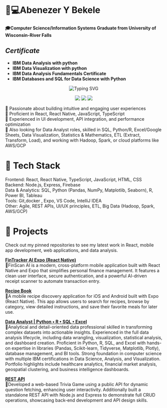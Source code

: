 

# 👋💻Abenezer Y Bekele 
#### 🎓**Computer Science/Information Systems Graduate from University of Wisconsin-River Falls** <br /> 
## ***Certificate***<br /> 
*    **IBM Data Analysis with python**
*   **IBM Data Visualization with python**
*   **IBM Data Analysis Fundamentals Certificate**
*   **IBM Databases and SQL for Data Science with Python**
  
<div align="center">
   <img src="https://readme-typing-svg.herokuapp.com?font=Fira+Code&pause=1000&color=2E9EF7&center=true&vCenter=true&width=700&lines=Full+Stack+Software+Engineer;Data+Analyst;Business+Intelligence;Data+Engineer" alt="Typing SVG" />
</div>

<p align="center">
  <a href="https://www.linkedin.com/in/abenezer-bekele/"><img src="https://img.shields.io/badge/LinkedIn-Connect-blue?style=for-the-badge&logo=linkedin"></a>
  <a href="https://public.tableau.com/app/profile/abenezer.bekele1414"><img src="https://img.shields.io/badge/Tableau-View-005EB8?style=for-the-badge&logo=tableau&logoColor=white"></a>
  <a href="mailto:AbenezerYBekele@gmail.com"><img src="https://img.shields.io/badge/Email-Contact-green?style=for-the-badge&logo=gmail"></a>
</p>

🔹 Passionate about building intuitive and engaging user experiences <br /> 
🔹 Proficient in React, React Native, JavaScript, TypeScript <br /> 
🔹 Experienced in UI development, API integration, and performance optimization <br /> 
🔹 Also looking for Data Analyst roles, skilled in SQL, Python/R, Excel/Google Sheets, Data Visualization, Statistics & Mathematics, ETL (Extract, Transform, Load), and working with Hadoop, Spark, or cloud platforms like AWS/GCP <br /> 

# 🔧 Tech Stack
Frontend: React, React Native, TypeScript, JavaScript, HTML, CSS <br /> 
Backend: Node.js, Express, Firebase <br /> 
Data & Analytics: SQL, Python (Pandas, NumPy, Matplotlib, Seaborn), R, Power BI, Tableau <br /> 
Tools: Git,docker , Expo, VS Code, IntelliJ IDEA <br /> 
Other: Agile, REST APIs, UI/UX principles, ETL, Big Data (Hadoop, Spark, AWS/GCP) <br /> 
# 📌 Projects<br /> 
Check out my pinned repositories to see my latest work in React, mobile app development, web applications, and data analysis.<br /> 

 [**FinTracker AI Expo (React Native)**](https://github.com/AbenezerYBekele/FinTracker) <br /> 
  🔹FinScan AI is a modern, cross-platform mobile application built with React Native and Expo that simplifies personal finance management. It features a clean user interface, secure authentication, and a powerful AI-driven receipt       scanner to automate transaction entry. <br /> 
  
[**Recipe Book**](https://github.com/AbenezerYBekele/Recipe-Book) <br /> 
  🔹A mobile recipe discovery application for iOS and Android built with Expo (React Native). This app allows users to search for recipes, browse by category, view detailed instructions, and save their favorite meals for later use.<br /> 
  
[**Data Analyst | Python • R • SQL • Excel**](https://github.com/AbenezerYBekele/Data-Analyst?tab=readme-ov-file) <br /> 
  🔹Analytical and detail-oriented data professional skilled in transforming complex datasets into actionable insights. Experienced in the full data analysis lifecycle, including data wrangling, visualization, statistical analysis,       and dashboard creation. Proficient in Python, R, SQL, and Excel with hands-on expertise in libraries (Pandas, Scikit-learn, Tidyverse, Matplotlib, Plotly), database management, and BI tools. Strong foundation in computer science        with multiple IBM certifications in Data Science, Analysis, and Visualization. Portfolio highlights include healthcare analytics, financial market analysis, geospatial clustering, and business intelligence dashboards.
<br />

[**REST API**](https://github.com/AbenezerYBekele/RESTAPI) <br />
🔹Developed a web-based Trivia Game using a public API for dynamic question fetching, enhancing user interactivity. Additionally built a standalone REST API with Node.js and Express to demonstrate full CRUD operations, showcasing       back-end development and API design skills.
<!--
**AbenezerYBekele/AbenezerYBekele** is a ✨ _special_ ✨ repository because its `README.md` (this file) appears on your GitHub profile.

Here are some ideas to get you started:

- 🔭 I’m currently working on ...
- 🌱 I’m currently learning ...
- 👯 I’m looking to collaborate on ...
- 🤔 I’m looking for help with ...
- 💬 Ask me about ...
- 📫 How to reach me: ...
- 😄 Pronouns: ...
- ⚡ Fun fact: ...
-->

